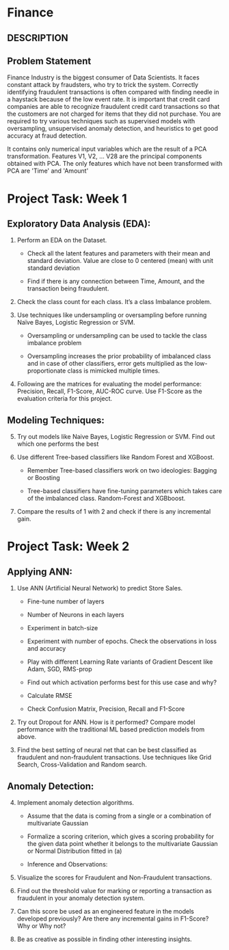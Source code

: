# Finance
## DESCRIPTION

## Problem Statement

Finance Industry is the biggest consumer of Data Scientists. It faces constant attack by fraudsters, who try to trick the system. Correctly identifying fraudulent transactions is often compared with finding needle in a haystack because of the low event rate. 
It is important that credit card companies are able to recognize fraudulent credit card transactions so that the customers are not charged for items that they did not purchase.
You are required to try various techniques such as supervised models with oversampling, unsupervised anomaly detection, and heuristics to get good accuracy at fraud detection.

It contains only numerical input variables which are the result of a PCA transformation. 
Features V1, V2, ... V28 are the principal components obtained with PCA. 
The only features which have not been transformed with PCA are 'Time' and 'Amount'

# Project Task: Week 1

## Exploratory Data Analysis (EDA):

1. Perform an EDA on the Dataset.

    - Check all the latent features and parameters with their mean and standard deviation. Value are close to 0 centered (mean) with unit standard deviation

    - Find if there is any connection between Time, Amount, and the transaction being fraudulent.

2. Check the class count for each class. It’s a class Imbalance problem.

3. Use techniques like undersampling or oversampling before running Naïve Bayes, Logistic Regression or SVM.

    - Oversampling or undersampling can be used to tackle the class imbalance problem

    - Oversampling increases the prior probability of imbalanced class and in case of other classifiers, error gets multiplied as the low-proportionate class is mimicked multiple times.

4. Following are the matrices for evaluating the model performance: Precision, Recall, F1-Score, AUC-ROC curve. Use F1-Score as the evaluation criteria for this project.

## Modeling Techniques:

5. Try out models like Naive Bayes, Logistic Regression or SVM. Find out which one performs the best

6. Use different Tree-based classifiers like Random Forest and XGBoost. 

    - Remember Tree-based classifiers work on two ideologies: Bagging or Boosting

    - Tree-based classifiers have fine-tuning parameters which takes care of the imbalanced class. Random-Forest and XGBboost.

7. Compare the results of 1 with 2 and check if there is any incremental gain.

 

# Project Task: Week 2

## Applying ANN:

1. Use ANN (Artificial Neural Network) to predict Store Sales.

    - Fine-tune number of layers

    - Number of Neurons in each layers

    - Experiment in batch-size

    - Experiment with number of epochs. Check the observations in loss and accuracy

    - Play with different Learning Rate variants of Gradient Descent like Adam, SGD, RMS-prop

    - Find out which activation performs best for this use case and why?

    - Calculate RMSE

    - Check Confusion Matrix, Precision, Recall and F1-Score

2. Try out Dropout for ANN. How is it performed? Compare model performance with the traditional ML based prediction models from above. 

3. Find the best setting of neural net that can be best classified as fraudulent and non-fraudulent transactions. Use techniques like Grid Search, Cross-Validation and Random search.

## Anomaly Detection:

4. Implement anomaly detection algorithms.

    - Assume that the data is coming from a single or a combination of multivariate Gaussian

    - Formalize a scoring criterion, which gives a scoring probability for the given data point whether it belongs to the multivariate Gaussian or Normal Distribution fitted in (a)

    - Inference and Observations:
5. Visualize the scores for Fraudulent and Non-Fraudulent transactions.

6. Find out the threshold value for marking or reporting a transaction as fraudulent in your anomaly detection system.

7. Can this score be used as an engineered feature in the models developed previously? Are there any incremental gains in F1-Score? Why or Why not?

8. Be as creative as possible in finding other interesting insights.
